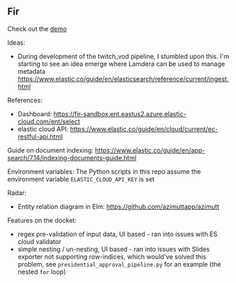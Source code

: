 ## Fir

Check out the [demo](https://fir-lamdera.lamdera.app/)

Ideas:
 * During development of the twitch_vod pipeline, I stumbled upon this. I'm starting to see an idea emerge where Lamdera can be used to manage metadata https://www.elastic.co/guide/en/elasticsearch/reference/current/ingest.html

References:

 * Dashboard: https://fir-sandbox.ent.eastus2.azure.elastic-cloud.com/ent/select
 * elastic cloud API: https://www.elastic.co/guide/en/cloud/current/ec-restful-api.html

Guide on document indexing: https://www.elastic.co/guide/en/app-search/7.14/indexing-documents-guide.html

Environment variables:
The Python scripts in this repo assume the environment variable `ELASTIC_CLOUD_API_KEY` is set


Radar:
 * Entity relation diagram in Elm: https://github.com/azimuttapp/azimutt


Features on the docket:
 * regex pre-validation of input data, UI based - ran into issues with ES cloud validator
 * simple nesting / un-nesting, UI based - ran into issues with Slides exporter not supporting row-indices, which would've solved this problem, see `presidential_approval_pipeline.py` for an example (the nested `for` loop)
